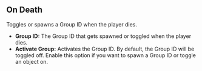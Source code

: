 ## On Death
Toggles or spawns a Group ID when the player dies.

- **Group ID:** The Group ID that gets spawned or toggled when the player dies.
- **Activate Group:** Activates the Group ID. By default, the Group ID will be toggled off. Enable this option if you want to spawn a Group ID or toggle an object on.